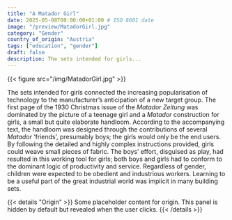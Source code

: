 ```yaml
---
title: "A Matador Girl"
date: 2025-05-08T00:00:00+01:00 # ISO 8601 date
image: "/preview/MatadorGirl.jpg"
category: "Gender"
country_of_origin: "Austria"
tags: ["education", "gender"]
draft: false
description: The sets intended for girls...
---
```


{{< figure src="/img/MatadorGirl.jpg" >}}

The sets intended for girls connected the increasing popularisation of technology to the manufacturer’s anticipation of a new target group. The first page of the 1930 Christmas issue of the *Matador Zeitung* was dominated by the picture of a teenage girl and a *Matador* construction for girls, a small but quite elaborate handloom. According to the accompanying text, the handloom was designed through the contributions of several *Matador* ‘friends’, presumably boys; the girls would only be the end users. By following the detailed and highly complex instructions provided, girls could weave small pieces of fabric. The boys’ effort, disguised as play, had resulted in this working tool for girls; both boys and girls had to conform to the dominant logic of productivity and service. Regardless of gender, children were expected to be obedient and industrious workers. Learning to be a useful part of the great industrial world was implicit in many building sets.


{{< details "Origin" >}}
Some placeholder content for origin. This panel is hidden by default but revealed when the user clicks.
{{< /details >}}

